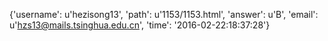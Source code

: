 {'username': u'hezisong13', 'path': u'1153/1153.html', 'answer': u'B', 'email': u'hzs13@mails.tsinghua.edu.cn', 'time': '2016-02-22:18:37:28'}